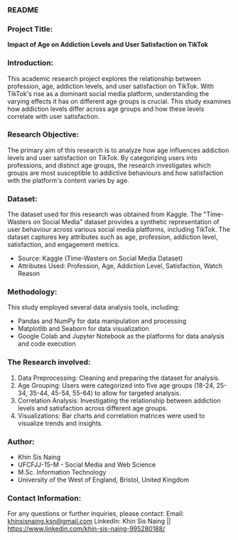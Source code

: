 ### README

### Project Title:
**Impact of Age on Addiction Levels and User Satisfaction on TikTok**

### Introduction:
This academic research project explores the relationship between profession, age, addiction levels, and user satisfaction on TikTok. With TikTok's rise as a dominant social media platform, understanding the varying effects it has on different age groups is crucial. This study examines how addiction levels differ across age groups and how these levels correlate with user satisfaction.

### Research Objective:
The primary aim of this research is to analyze how age influences addiction levels and user satisfaction on TikTok. By categorizing users into professions, and distinct age groups, the research investigates which groups are most susceptible to addictive behaviours and how satisfaction with the platform's content varies by age.

### Dataset:
The dataset used for this research was obtained from Kaggle. The "Time-Wasters on Social Media" dataset provides a synthetic representation of user behaviour across various social media platforms, including TikTok. The dataset captures key attributes such as age, profession, addiction level, satisfaction, and engagement metrics.

- Source: Kaggle (Time-Wasters on Social Media Dataset)
- Attributes Used: Profession, Age, Addiction Level, Satisfaction, Watch Reason

### Methodology:
This study employed several data analysis tools, including:
- Pandas and NumPy for data manipulation and processing
- Matplotlib and Seaborn for data visualization
- Google Colab and Jupyter Notebook as the platforms for data analysis and code execution

### The Research involved:
1. Data Preprocessing: Cleaning and preparing the dataset for analysis.
2. Age Grouping: Users were categorized into five age groups (18-24, 25-34, 35-44, 45-54, 55-64) to allow for targeted analysis.
3. Correlation Analysis: Investigating the relationship between addiction levels and satisfaction across different age groups.
4. Visualizations: Bar charts and correlation matrices were used to visualize trends and insights.


### Author:
- Khin Sis Naing
- UFCFJJ-15-M - Social Media and Web Science 
- M.Sc. Information Technology
- University of the West of England, Bristol, United Kingdom


### Contact Information:
For any questions or further inquiries, please contact:
Email: khinsisnaing.ksn@gmail.com
LinkedIn: Khin Sis Naing || https://www.linkedin.com/khin-sis-naing-995280188/
